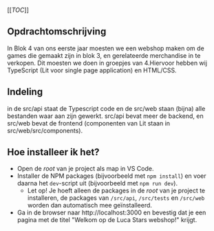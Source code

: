 [[_TOC_]]

## Opdrachtomschrijving
In Blok 4 van ons eerste jaar moesten we een webshop maken om de games die gemaakt zijn in blok 3, en gerelateerde merchandise in te verkopen. Dit moesten we doen in groepjes van 4.Hiervoor hebben wij TypeScript (Lit voor single page application) en HTML/CSS.  

## Indeling
in de src/api staat de Typescript code en de src/web staan (bijna) alle bestanden waar aan zijn gewerkt. src/api bevat meer de backend, en src/web bevat de frontend (componenten van Lit staan in src/web/src/components).

## Hoe installeer ik het?
- Open de *root* van je project als map in VS Code.
- Installer de NPM packages (bijvoorbeeld met `npm install`) en voer daarna het `dev`-script uit (bijvoorbeeld met `npm run dev`).
  - Let op! Je hoeft alleen de packages in de *root* van je project te installeren, de packages van `/src/api`, `/src/tests` en `/src/web` worden dan automatisch mee geïnstalleerd.
- Ga in de browser naar http://localhost:3000 en bevestig dat je een pagina met de titel "Welkom op de Luca Stars webshop!" krijgt.

